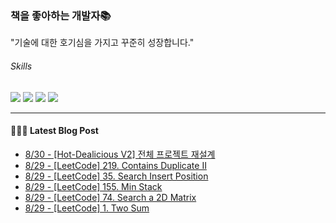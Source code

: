 
### 책을 좋아하는 개발자📚
"기술에 대한 호기심을 가지고 꾸준히 성장합니다."

###### Skills
<img src="https://img.shields.io/badge/java-c74634?style=flat-square&logo=oracle&logoColor=white"> <img src="https://img.shields.io/badge/spring-6DB33F?style=flat-square&logo=spring&logoColor=white"> <img src="https://img.shields.io/badge/mysql-4479A1?style=flat-square&logo=mysql&logoColor=white"> <img src="https://img.shields.io/badge/redis-DC382D?style=flat-square&logo=redis&logoColor=white">

------
#### 💁🏻‍♂️ Latest Blog Post

 - [8/30 - [Hot-Dealicious V2] 전체 프로젝트 재설계](https://syeon2.github.io/project/hot-dealicious.html)
 - [8/29 - [LeetCode] 219. Contains Duplicate II](https://syeon2.github.io/devlog/leetcode-contains-duplicate2.html)
 - [8/29 - [LeetCode] 35. Search Insert Position](https://syeon2.github.io/devlog/leetcode-merge-search-insert-position.html)
 - [8/29 - [LeetCode] 155. Min Stack](https://syeon2.github.io/devlog/leetcode-min-stack.html)
 - [8/29 - [LeetCode] 74. Search a 2D Matrix](https://syeon2.github.io/devlog/leetcode-search-a-2d-matrix.html)
 - [8/29 - [LeetCode] 1. Two Sum](https://syeon2.github.io/devlog/leetcode-two-sum.html)
